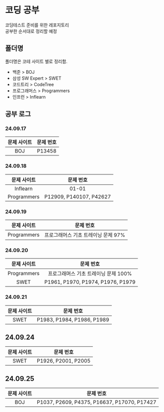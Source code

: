 # 코딩 공부
코딩테스트 준비를 위한 레포지토리 <br>
공부한 순서대로 정리할 예정

## 폴더명
폴더명은 코테 사이트 별로 정리함.
- 백준 > BOJ
- 삼성 SW Expert > SWET
- 코드트리 > CodeTree
- 프로그래머스 > Programmers
- 인프런 > Inflearn

## 공부 로그
### 24.09.17
| 문제 사이트 | 문제 번호 |
| :---: | :---: |
| BOJ | P13458 |

### 24.09.18
| 문제 사이트 | 문제 번호 |
| :---: | :---: |
| Inflearn | 01-01 |
| Programmers | P12909, P140107, P42627 |

### 24.09.19
| 문제 사이트 | 문제 번호 |
| :---: | :---: |
| Programmers | 프로그래머스 기초 트레이닝 문제 97% |

### 24.09.20
| 문제 사이트 | 문제 번호 |
| :---: | :---: |
| Programmers | 프로그래머스 기초 트레이닝 문제 100% |
| SWET | P1961, P1970, P1974, P1976, P1979 |

### 24.09.21
| 문제 사이트 | 문제 번호 |
| :---: | :---: |
| SWET | P1983, P1984, P1986, P1989 |

## 24.09.24
| 문제 사이트 | 문제 번호 |
| :---: | :---: |
| SWET | P1926, P2001, P2005 |


## 24.09.25
| 문제 사이트 | 문제 번호 |
| :---: | :---: |
| BOJ | P1037, P2609, P4375, P16637, P17070, P17427 |
